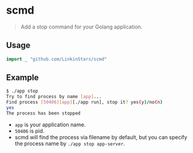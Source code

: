 # scmd
> Add a stop command for your Golang application.

## Usage

```go
import _ "github.com/LinkinStars/scmd"
```

## Example

```bash
$ ./app stop
Try to find process by name [app]...
Find process [50406][app][./app run], stop it? yes(y)/no(n)
yes
The process has been stopped
```

- `app` is your application name.
- `50406` is pid.
- scmd will find the process via filename by default, but you can specify the process name by `./app stop app-server`.